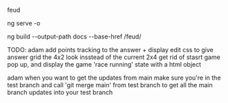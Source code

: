 feud

ng serve -o

ng build --output-path docs --base-href /feud/

TODO: adam
add points tracking to the answer + display
edit css to give answer grid the 4x2 look insstead of the current 2x4
get rid of stasrt game pop up, and display the game 'race running' state with a html object


adam when you want to get the updates from main
make sure you're in the test branch and call
'git merge main' 
from test branch to get all the main branch updates into your test branch